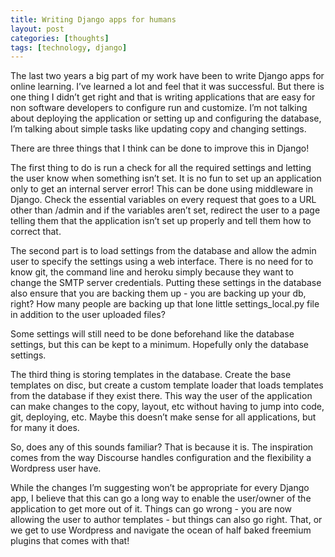 ```yaml
---
title: Writing Django apps for humans
layout: post
categories: [thoughts]
tags: [technology, django]
---
```

The last two years a big part of my work have been to write Django apps for online learning. I’ve learned a lot and feel that it was successful. But there is one thing I didn’t get right and that is writing applications that are easy for non software developers to configure run and customize. I’m not talking about deploying the application or setting up and configuring the database, I’m talking about simple tasks like updating copy and changing settings.

There are three things that I think can be done to improve this in Django!

The first thing to do is run a check for all the required settings and letting the user know when something isn’t set. It is no fun to set up an application only to get an internal server error! This can be done using middleware in Django. Check the essential variables on every request that goes to a URL other than /admin and if the variables aren’t set, redirect the user to a page telling them that the application isn’t set up properly and tell them how to correct that.

The second part is to load settings from the database and allow the admin user to specify the settings using a web interface. There is no need for to know git, the command line and heroku simply because they want to change the SMTP server credentials. Putting these settings in the database also ensure that you are backing them up - you are backing up your db, right? How many people are backing up that lone little settings_local.py file in addition to the user uploaded files?

Some settings will still need to be done beforehand like the database settings, but this can be kept to a minimum. Hopefully only the database settings.

The third thing is storing templates in the database. Create the base templates on disc, but create a custom template loader that loads templates from the database if they exist there. This way the user of the application can make changes to the copy, layout, etc without having to jump into code, git, deploying, etc. Maybe this doesn’t make sense for all applications, but for many it does.

So, does any of this sounds familiar? That is because it is. The inspiration comes from the way Discourse handles configuration and the flexibility a Wordpress user have.

While the changes I’m suggesting won’t be appropriate for every Django app, I believe that this can go a long way to enable the user/owner of the application to get more out of it. Things can go wrong - you are now allowing the user to author templates - but things can also go right. That, or we get to use Wordpress and navigate the ocean of half baked freemium plugins that comes with that!
